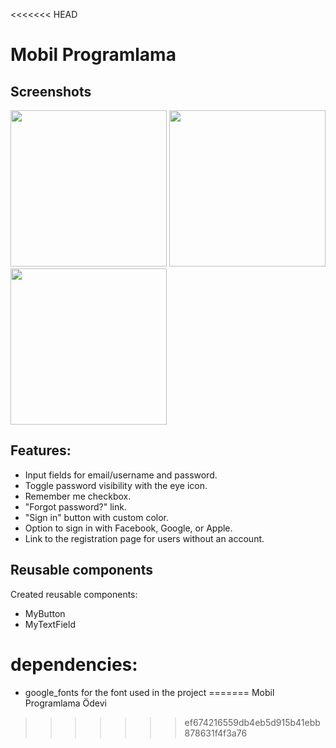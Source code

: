 <<<<<<< HEAD
# Mobil Programlama


## Screenshots
<img width="250" src="https://github.com/Fadilix/FlutterMusicLoginUI/assets/121851593/8125971b-480f-4225-a960-5e0a08c0b15a">

<img width="250" src="https://github.com/Fadilix/FlutterMusicLoginUI/assets/121851593/1405fcc5-6014-46c1-97cf-303d0f39da4a">

<img width="250" src="https://github.com/Fadilix/FlutterMusicLoginUI/assets/121851593/a98a559f-ac8f-426a-b3fe-ee66adf7a716">

## Features:
- Input fields for email/username and password.
- Toggle password visibility with the eye icon.
- Remember me checkbox.
- "Forgot password?" link.
- "Sign in" button with custom color.
- Option to sign in with Facebook, Google, or Apple.
- Link to the registration page for users without an account.

## Reusable components
Created reusable components:
- MyButton
- MyTextField

# dependencies:
- google_fonts for the font used in the project
=======
Mobil Programlama Ödevi
>>>>>>> ef674216559db4eb5d915b41ebb878631f4f3a76
